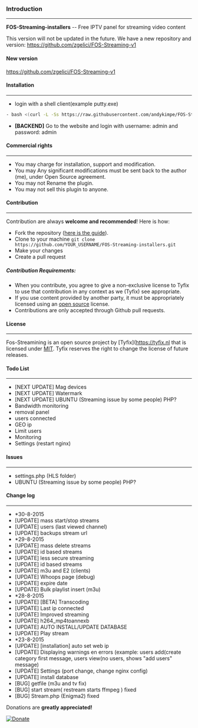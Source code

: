 ### Introduction
------------
**FOS-Streaming-installers** -- Free IPTV panel for streaming video content


This version will not be updated in the future.
We have a new repository and version:
https://github.com/zgelici/FOS-Streaming-v1

#### New version

https://github.com/zgelici/FOS-Streaming-v1

#### Installation
------------
- login with a shell client(example putty.exe)
```sh
- bash <(curl -L -Ss https://raw.githubusercontent.com/andykimpe/FOS-Streaming-installers/master/install.sh)
```
- **[BACKEND]** Go to the website and login with username: admin and password: admin

#### Commercial rights
------------
- You may charge for installation, support and modification.
- You may Any significant modifications must be sent back to the author (me), under Open Source agreement.
- You may not Rename the plugin.
- You may not sell this plugin to anyone.

#### Contribution
------------
Contribution are always **welcome and recommended**! Here is how:

- Fork the repository ([here is the guide](https://help.github.com/articles/fork-a-repo/)).
- Clone to your machine ```git clone https://github.com/YOUR_USERNAME/FOS-Streaming-installers.git```
- Make your changes
- Create a pull request

##### Contribution Requirements:

- When you contribute, you agree to give a non-exclusive license to Tyfix to use that contribution in any context as we (Tyfix) see appropriate.
- If you use content provided by another party, it must be appropriately licensed using an [open source](http://opensource.org/licenses) license.
- Contributions are only accepted through Github pull requests.

#### License
-------
Fos-Streamining is an open source project by [Tyfix](https://tyfix.nl that is licensed under [MIT](http://opensource.org/licenses/MIT). Tyfix
reserves the right to change the license of future releases.


#### Todo List
---------
-  [NEXT UPDATE] Mag devices
-  [NEXT UPDATE] Watermark
-  [NEXT UPDATE] UBUNTU (Streaming issue by some people) PHP?
- Bandwidth monitoring
- removal panel
- users connected
- GEO ip
- Limit users
- Monitoring
- Settings (restart nginx)

#### Issues
----------
- settings.php (HLS folder)
- UBUNTU (Streaming issue by some people) PHP?


#### Change log
-----------
- *30-8-2015
- [UPDATE] mass start/stop streams
- [UPDATE] users (last viewed channel)
- [UPDATE] backups stream url
- *29-8-2015
- [UPDATE] mass delete streams
- [UPDATE] id based streams
- [UPDATE] less secure streaming
- [UPDATE] id based streams
- [UPDATE] m3u and E2 (clients)
- [UPDATE] Whoops page (debug)
- [UPDATE] expire date
- [UPDATE] Bulk playlist insert (m3u)
- *28-8-2015
- [UPDATE] [BETA] Transcoding
- [UPDATE] Last ip connected
- [UPDATE] Improved streaming
- [UPDATE] h264_mp4toannexb
- [UPDATE] AUTO INSTALL/UPDATE DATABASE
- [UPDATE] Play stream
- *23-8-2015
- [UPDATE] [installation] auto set web ip
- [UPDATE] Displaying warnings en errors (example: users add(create category first message, users view(no users, shows "add users" message)
- [UPDATE] Settings (port change, change nginx config)
- [UPDATE] install database
- [BUG] getfile (m3u and tv fix)
- [BUG] start stream( restream starts ffmpeg ) fixed
- [BUG] Stream.php (Enigma2) fixed


Donations are **greatly appreciated!**

[![Donate](https://www.paypalobjects.com/en_US/i/btn/btn_donateCC_LG.gif "Tyfix ")](https://www.paypal.com/cgi-bin/webscr?cmd=_s-xclick&hosted_button_id=6ATJFKYPFY65W "Donate")


